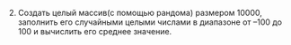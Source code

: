 2) Создать целый массив(с помощью рандома) размером 10000, заполнить его случайными целыми числами в диапазоне от –100 до 100 и вычислить его среднее значение.